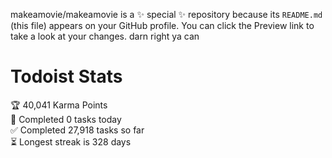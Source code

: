 makeamovie/makeamovie is a ✨ special ✨ repository because its `README.md` (this file) appears on your GitHub profile.
You can click the Preview link to take a look at your changes. darn right ya can

# Todoist Stats

<!-- TODO-IST:START -->
🏆  40,041 Karma Points           
🌸  Completed 0 tasks today           
✅  Completed 27,918 tasks so far           
⏳  Longest streak is 328 days
<!-- TODO-IST:END -->